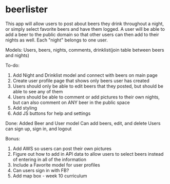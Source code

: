# beerlister

This app will allow users to post about beers they drink throughout a night, or simply select favorite beers and have them logged.
A user will be able to add a beer to the public domain so that other users can then add to their nights as well.  Each "night" belongs to one user.


Models:
Users, beers, nights, comments, drinklist(join table between beers and nights)

To-do:
1) Add Night and Drinklist model and connect with beers on main page
2) Create user profile page that shows only beers user has created
3) Users should only be able to edit beers that they posted, but should be able to see any of them
4) Users should be able to comment or add pictures to their own nights, but can also comment on ANY beer in the public space
5) Add styling
6) Add JS buttons for help and settings

Done:
Added Beer and User model
Can add beers, edit, and delete
Users can sign up, sign in, and logout

Bonus:
1) Add AWS so users can post their own pictures
2) Figure out how to add in API data to allow users to select beers instead of entering in all of the information
3) Include a Favorite model for user profiles
4) Can users sign in with FB?
5) Add map box - week 10 curriculum
